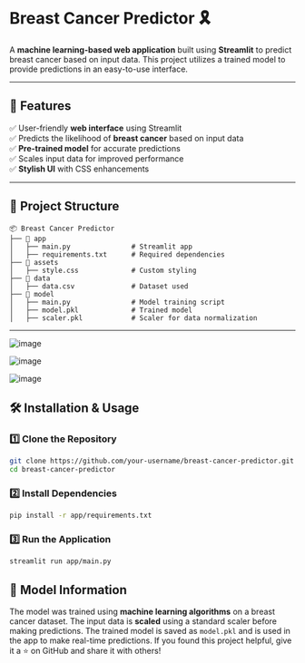 # Breast Cancer Predictor 🎗️

A **machine learning-based web application** built using **Streamlit** to predict breast cancer based on input data. This project utilizes a trained model to provide predictions in an easy-to-use interface.

---

## 🚀 Features
✅ User-friendly **web interface** using Streamlit  
✅ Predicts the likelihood of **breast cancer** based on input data  
✅ **Pre-trained model** for accurate predictions  
✅ Scales input data for improved performance  
✅ **Stylish UI** with CSS enhancements  

---

## 📂 Project Structure
```
📦 Breast Cancer Predictor
├── 📂 app
│   ├── main.py               # Streamlit app
│   ├── requirements.txt      # Required dependencies
├── 📂 assets
│   ├── style.css             # Custom styling
├── 📂 data
│   ├── data.csv              # Dataset used
├── 📂 model
│   ├── main.py               # Model training script
│   ├── model.pkl             # Trained model
│   ├── scaler.pkl            # Scaler for data normalization
```

---

![image](https://github.com/user-attachments/assets/78851551-4ce8-40ec-902d-cb44acbcf423)

![image](https://github.com/user-attachments/assets/e5518126-ff79-4afd-94de-5a45bc5a5dca)

![image](https://github.com/user-attachments/assets/18f1ddd5-e6ad-491f-957c-589bf4f87256)

## 🛠️ Installation & Usage
### 1️⃣ Clone the Repository
```bash
git clone https://github.com/your-username/breast-cancer-predictor.git
cd breast-cancer-predictor
```

### 2️⃣ Install Dependencies
```bash
pip install -r app/requirements.txt
```

### 3️⃣ Run the Application
```bash
streamlit run app/main.py
```



## 🧠 Model Information
The model was trained using **machine learning algorithms** on a breast cancer dataset. The input data is **scaled** using a standard scaler before making predictions. The trained model is saved as `model.pkl` and is used in the app to make real-time predictions.
If you found this project helpful, give it a ⭐ on GitHub and share it with others!

